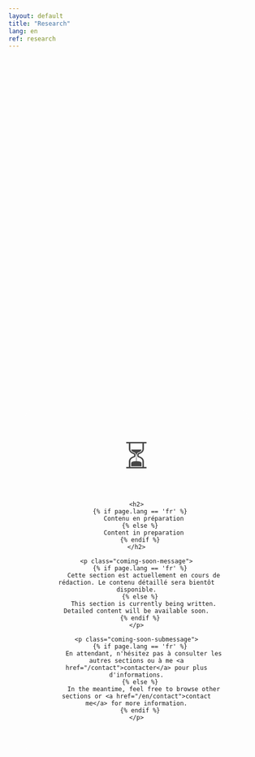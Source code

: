 ```yaml
---
layout: default
title: "Research"
lang: en
ref: research
---
```


<div class="coming-soon-container">
  <div class="coming-soon-content">
    <div class="coming-soon-icon">⏳</div>
    
    <h2>
      {% if page.lang == 'fr' %}
        Contenu en préparation
      {% else %}
        Content in preparation
      {% endif %}
    </h2>
    
    <p class="coming-soon-message">
      {% if page.lang == 'fr' %}
        Cette section est actuellement en cours de rédaction. Le contenu détaillé sera bientôt disponible.
      {% else %}
        This section is currently being written. Detailed content will be available soon.
      {% endif %}
    </p>
    
    <p class="coming-soon-submessage">
      {% if page.lang == 'fr' %}
        En attendant, n'hésitez pas à consulter les autres sections ou à me <a href="/contact">contacter</a> pour plus d'informations.
      {% else %}
        In the meantime, feel free to browse other sections or <a href="/en/contact">contact me</a> for more information.
      {% endif %}
    </p>
  </div>
</div>

<style>
.coming-soon-container {
  display: flex;
  justify-content: center;
  align-items: center;
  min-height: 50vh;
  text-align: center;
  padding: 2rem;
}

.coming-soon-content {
  max-width: 600px;
  padding: 3rem;
  background: rgba(255, 255, 255, 0.05);
  border-radius: 20px;
  border: 1px solid rgba(255, 255, 255, 0.1);
}

.coming-soon-icon {
  font-size: 4rem;
  margin-bottom: 1.5rem;
  opacity: 0.8;
}

.coming-soon-content h2 {
  color: #3498db;
  margin-bottom: 1.5rem;
  font-size: 2rem;
}

.coming-soon-message {
  font-size: 1.1rem;
  margin-bottom: 1rem;
  line-height: 1.6;
}

.coming-soon-submessage {
  font-size: 0.9rem;
  opacity: 0.8;
  line-height: 1.5;
}

.coming-soon-submessage a {
  color: #3498db;
  text-decoration: none;
}

.coming-soon-submessage a:hover {
  text-decoration: underline;
}

@media (max-width: 768px) {
  .coming-soon-content {
    padding: 2rem;
  }
  
  .coming-soon-icon {
    font-size: 3rem;
  }
  
  .coming-soon-content h2 {
    font-size: 1.5rem;
  }
}
</style>
